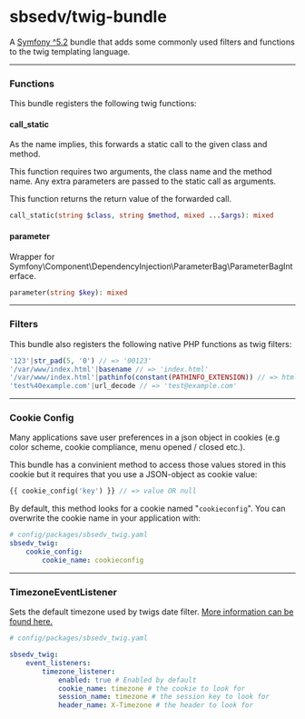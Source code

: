 # sbsedv/twig-bundle

A [Symfony ^5.2](https://symfony.com/) bundle that adds some commonly used filters and functions to the twig templating language.

---

### **Functions**

This bundle registers the following twig functions:

#### **call_static**

As the name implies, this forwards a static call to the given class and method.

This function requires two arguments, the class name and the method name.
Any extra parameters are passed to the static call as arguments.

This function returns the return value of the forwarded call.

```php
call_static(string $class, string $method, mixed ...$args): mixed
```

#### **parameter**

Wrapper for Symfony\Component\DependencyInjection\ParameterBag\ParameterBagInterface.

```php
parameter(string $key): mixed
```

---

### **Filters**

This bundle also registers the following native PHP functions as twig filters:

```php
'123'|str_pad(5, '0') // => '00123'
'/var/www/index.html'|basename // => 'index.html'
'/var/www/index.html'|pathinfo(constant(PATHINFO_EXTENSION)) // => html
'test%40example.com'|url_decode // => 'test@example.com'
```

---

### Cookie Config

Many applications save user preferences in a json object in cookies (e.g color scheme, cookie compliance, menu opened / closed etc.).

This bundle has a convinient method to access those values stored in this cookie but it requires that you use a JSON-object as cookie value:

```php
{{ cookie_config('key') }} // => value OR null
```

By default, this method looks for a cookie named "`cookieconfig`".
You can overwrite the cookie name in your application with:

```yaml
# config/packages/sbsedv_twig.yaml
sbsedv_twig:
    cookie_config:
        cookie_name: cookieconfig
```

---

### **TimezoneEventListener**

Sets the default timezone used by twigs date filter.
[More information can be found here.](https://twig.symfony.com/doc/3.x/filters/date.html#timezone)

```yaml
# config/packages/sbsedv_twig.yaml

sbsedv_twig:
    event_listeners:
        timezone_listener:
            enabled: true # Enabled by default
            cookie_name: timezone # the cookie to look for
            session_name: timezone # the session key to look for
            header_name: X-Timezone # the header to look for
```
